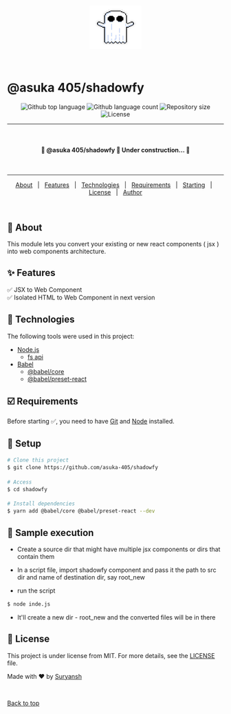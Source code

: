 <div align="center" id="top"> 
  <img src="./ghost.png" alt="@asuka 405&#x2F;shadowfy" height="100" width="120" />

&#xa0;

  <!-- <a href="https://@asuka405&#x2F;shadowfy.netlify.app">Demo</a> -->
</div>

<h1 class="center">@asuka 405&#x2F;shadowfy</h1>

<div align="center">
  <img alt="Github top language" src="https://img.shields.io/github/languages/top/asuka-405/shadowfy?color=56BEB8">

  <img alt="Github language count" src="https://img.shields.io/github/languages/count/asuka-405/shadowfy?color=56BEB8">

  <img alt="Repository size" src="https://img.shields.io/github/repo-size/asuka-405/shadowfy?color=56BEB8">

  <img alt="License" src="https://img.shields.io/github/license/asuka-405/shadowfy?color=56BEB8">

  <!-- <img alt="Github issues" src="https://img.shields.io/github/issues/{{YOUR_GITHUB_USERNAME}}/@asuka-405&#x2F;shadowfy?color=56BEB8" /> -->

  <!-- <img alt="Github forks" src="https://img.shields.io/github/forks/{{YOUR_GITHUB_USERNAME}}/@asuka-405&#x2F;shadowfy?color=56BEB8" /> -->

  <!-- <img alt="Github stars" src="https://img.shields.io/github/stars/{{YOUR_GITHUB_USERNAME}}/@asuka-405&#x2F;shadowfy?color=56BEB8" /> -->
</div>

<hr>
<br>
<!-- Status -->

<h4 align="center"> 
	🚧  @asuka 405&#x2F;shadowfy 🚀 Under construction...  🚧
</h4> 
<br>
<hr>

<p align="center">
  <a href="#dart-about">About</a> &#xa0; | &#xa0; 
  <a href="#sparkles-features">Features</a> &#xa0; | &#xa0;
  <a href="#rocket-technologies">Technologies</a> &#xa0; | &#xa0;
  <a href="#white_check_mark-requirements">Requirements</a> &#xa0; | &#xa0;
  <a href="#checkered_flag-starting">Starting</a> &#xa0; | &#xa0;
  <a href="#memo-license">License</a> &#xa0; | &#xa0;
  <a href="https://github.com/asuka-405" target="_blank">Author</a>
</p>

<br>

## 🎯 About

This module lets you convert your existing or new react components ( jsx ) into web components architecture.

## ✨ Features

✅ JSX to Web Component\
✅ Isolated HTML to Web Component in next version

## 🚀 Technologies

The following tools were used in this project:

- [Node.js](https://nodejs.org/en/)
  - [fs api](https://nodejs.org/api/fs.html)
- [Babel](https://expo.io/)
  - [@babel/core](https://babeljs.io/docs/babel-core)
  - [@babel/preset-react](https://babeljs.io/docs/babel-preset-react)

## ☑️ Requirements

Before starting ✅, you need to have [Git](https://git-scm.com) and [Node](https://nodejs.org/en/) installed.

## 🏁 Setup

```bash
# Clone this project
$ git clone https://github.com/asuka-405/shadowfy

# Access
$ cd shadowfy

# Install dependencies
$ yarn add @babel/core @babel/preset-react --dev
```
## 🧪 Sample execution

- Create a source dir that might have multiple jsx components or dirs that contain them

- In a script file, import shadowfy component and pass it the path to src dir and name of destination dir, say root_new

- run the script
``` bash
$ node inde.js
```

- It'll create a new dir - root_new and the converted files will be in there

## 📝 License

This project is under license from MIT. For more details, see the [LICENSE](LICENSE) file.

Made with ❤️ by <a href="https://github.com/asuka-405" target="_blank">Suryansh</a>

&#xa0;

<a href="#top">Back to top</a>
